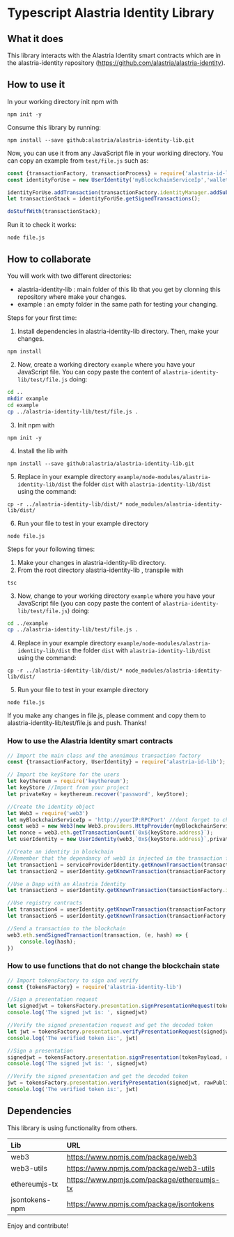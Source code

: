 # Typescript Alastria Identity Library
## What it does
This library interacts with the Alastria Identity smart contracts which are in the alastria-identity repository (https://github.com/alastria/alastria-identity).

## How to use it
In your working directory init npm with
```
npm init -y
```
Consume this library by running:
```
npm install --save github:alastria/alastria-identity-lib.git
```
Now, you can use it from any JavaScript file in your workiing directory. You can copy an example from `test/file.js` such as:
```javascript
const {transactionFactory, transactionProcess} = require('alastria-id-lib');
const identityForUse = new UserIdentity('myBlockchainServiceIp','walletAddress','privateKeyFromKeyStore');

identityForUse.addTransaction(transactionFactory.identityManager.addSubjectCredential(hash,uri));
let transactionStack = identityForUSe.getSignedTransactions();

doStuffWith(transactionStack);
```
Run it to check it works:
```
node file.js
```
## How to collaborate
You will work with two different directories:
- alastria-identity-lib : main folder of this lib that you get by clonning this repository where make your changes.
- example : an empty folder in the same path for testing your changing.

Steps for your first time:
1. Install dependencies in alastria-identity-lib directory. Then, make your changes.
```
npm install
```
2. Now, create a working directory `example` where you have your JavaScript file. You can copy paste the content of `alastria-identity-lib/test/file.js` doing:
```bash
cd ..
mkdir example
cd example
cp ../alastria-identity-lib/test/file.js .
```
3. Init npm with
```
npm init -y
```
4. Install the lib with
```
npm install --save github:alastria/alastria-identity-lib.git
```
5. Replace in your example directory `example/node-modules/alastria-identity-lib/dist` the folder `dist` with `alastria-identity-lib/dist` using the command:
```
cp -r ../alastria-identity-lib/dist/* node_modules/alastria-identity-lib/dist/
```
6. Run your file to test in your example directory
```
node file.js
```

Steps for your following times:
1. Make your changes in alastria-identity-lib directory.
2. From the root directory alastria-identity-lib , transpile with
```
tsc
```
3. Now, change to your working directory `example` where you have your JavaScript file (you can copy paste the content of `alastria-identity-lib/test/file.js`) doing:
```bash
cd ../example
cp ../alastria-identity-lib/test/file.js .
```
4. Replace in your example directory `example/node-modules/alastria-identity-lib/dist` the folder `dist` with `alastria-identity-lib/dist` using the command:
```
cp -r ../alastria-identity-lib/dist/* node_modules/alastria-identity-lib/dist/
```
5. Run your file to test in your example directory
```
node file.js
```

If you make any changes in file.js, please comment and copy them to alastria-identity-lib/test/file.js and push. Thanks!

### How to use the Alastria Identity smart contracts
```javascript
// Import the main class and the anonimous transaction factory
const {transactionFactory, UserIdentity} = require('alastria-id-lib');

// Import the keyStore for the users
let keythereum = require('keythereum');
let keyStore //Import from your project
let privateKey = keythereum.recover('password', keyStore);

//Create the identity object
let Web3 = require('web3')
let myBlockchainServiceIp = 'http://yourIP:RPCPort' //dont forget to change it
const web3 = new Web3(new Web3.providers.HttpProvider(myBlockchainServiceIp));
let nonce = web3.eth.getTransactionCount(`0x${keyStore.address}`);
let userIdentity = new UserIdentity(web3,`0x${keyStore.address}`,privateKey,nonce);

//Create an identity in blockchain
//Remember that the dependancy of web3 is injected in the transaction factory
let transaction1 = serviceProviderIdentity.getKnownTransaction(transactionFactory.identityManager.generateAccessToken(web3, userIdentity.address));
let transaction2 = userIdentity.getKnownTransaction(transactionFactory.identityManager.createAlastriaIdentity(web3, publicKey));

//Use a Dapp with an Alastria Identity
let transaction3 = userIdentity.getKnownTransaction(tansactionFactory.identityManager.delegateCall(web3,dappAddress,valueInWei,dataForDapp));

//Use registry contracts
let transaction4 = userIdentity.getKnownTransaction(transactionFactory.credentialRegistry.addSubjectCredential(web3, subjectCredentialHash, URI))
let transaction5 = userIdentity.getKnownTransaction(transactionFactory.presentationRegistry.addSubjectPresentation(web3, subjectPresentationHash, URI))

//Send a transaction to the blockchain
web3.eth.sendSignedTransaction(transaction, (e, hash) => {
	console.log(hash);
})
```


### How to use functions that do not change the blockchain state
```javascript
// Import tokensFactory to sign and verify
const {tokensFactory} = require('alastria-identity-lib')

//Sign a presentation request
let signedjwt = tokensFactory.presentation.signPresentationRequest(tokenPayload, rawPrivateKey)
console.log('The signed jwt is: ', signedjwt)

//Verify the signed presentation request and get the decoded token
let jwt = tokensFactory.presentation.verifyPresentationRequest(signedjwt, rawPublicKey)
console.log('The verified token is:', jwt)

//Sign a presentation
signedjwt = tokensFactory.presentation.signPresentation(tokenPayload, rawPrivateKey)
console.log('The signed jwt is: ', signedjwt)

//Verify the signed presentation and get the decoded token
jwt = tokensFactory.presentation.verifyPresentation(signedjwt, rawPublicKey)
console.log('The verified token is:', jwt)
```

## Dependencies
This library is using functionality from others.

| Lib | URL |
|:------------- |:-------------|
| web3     | https://www.npmjs.com/package/web3 |
| web3-utils | https://www.npmjs.com/package/web3-utils |
| ethereumjs-tx   | https://www.npmjs.com/package/ethereumjs-tx |
| jsontokens-npm   | https://www.npmjs.com/package/jsontokens |

Enjoy and contribute!

